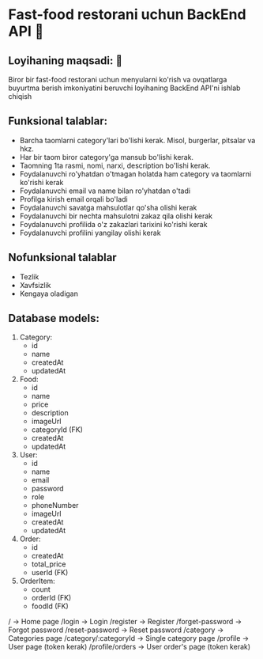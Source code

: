 # Fast-food restorani uchun BackEnd API 🍔

## Loyihaning maqsadi: 🎯
Biror bir fast-food restorani uchun menyularni ko'rish va ovqatlarga buyurtma berish imkoniyatini beruvchi loyihaning BackEnd API'ni ishlab chiqish

## Funksional talablar: 
- Barcha taomlarni category'lari bo'lishi kerak. Misol, burgerlar, pitsalar va hkz.
- Har bir taom biror category'ga mansub bo'lishi kerak.
- Taomning 1ta rasmi, nomi, narxi, description bo'lishi kerak.
- Foydalanuvchi ro'yhatdan o'tmagan holatda ham category va taomlarni ko'rishi kerak
- Foydalanuvchi email va name bilan ro'yhatdan o'tadi
- Profilga kirish email orqali bo'ladi
- Foydalanuvchi savatga mahsulotlar qo'sha olishi kerak
- Foydalanuvchi bir nechta mahsulotni zakaz qila olishi kerak
- Foydalanuvchi profilida o'z zakazlari tarixini ko'rishi kerak
- Foydalanuvchi profilini yangilay olishi kerak

## Nofunksional talablar
- Tezlik
- Xavfsizlik
- Kengaya oladigan 

## Database models: 

1. Category:
    - id
    - name
    - createdAt
    - updatedAt
2. Food:
    - id
    - name
    - price
    - description
    - imageUrl 
    - categoryId (FK)
    - createdAt
    - updatedAt
3. User:
    - id
    - name
    - email
    - password
    - role
    - phoneNumber
    - imageUrl
    - createdAt
    - updatedAt
4. Order:
    - id
    - createdAt
    - total_price
    - userId (FK)
5. OrderItem:
    - count
    - orderId (FK)
    - foodId (FK)




/   ->    Home page
/login    -> Login
/register  -> Register
/forget-password -> Forgot password
/reset-password -> Reset password
/category -> Categories page
/category/:categoryId -> Single category page
/profile  -> User page    (token kerak)
/profile/orders -> User order's page    (token kerak)